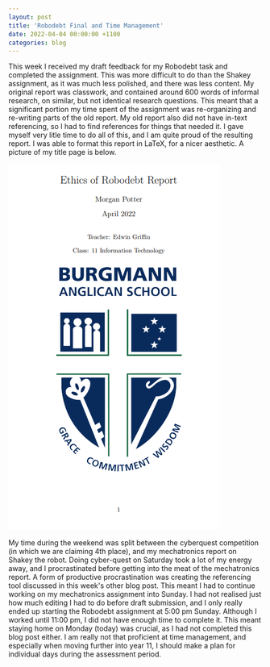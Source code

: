 ```yaml
---
layout: post
title: 'Robodebt Final and Time Management'
date: 2022-04-04 00:00:00 +1100
categories: blog
---
```


This week I received my draft feedback for my Robodebt task and completed the assignment. This was more difficult to do than the Shakey assignment, as it was much less polished, and there was less content. My original report was classwork, and contained around 600 words of informal research, on similar, but not identical research questions. This meant that a significant portion my time spent of the assignment was re-organizing and re-writing parts of the old report. My old report also did not have in-text referencing, so I had to find references for things that needed it. I gave myself very litle time to do all of this, and I am quite proud of the resulting report. I was able to format this report in LaTeX, for a nicer aesthetic. A picture of my title page is below.

![Ethics of Robodebt Coverpage](/assets/Robodebt-Final-and-Time-Management/Ethics-of-Robodebt-Coverpage.png)

My time during the weekend was split between the cyberquest competition (in which we are claiming 4th place), and my mechatronics report on Shakey the robot. Doing cyber-quest on Saturday took a lot of my energy away, and I procrastinated before getting into the meat of the mechatronics report. A form of productive procrastination was creating the referencing tool discussed in this week's other blog post. This meant I had to continue working on my mechatronics assignment into Sunday. I had not realised just how much editing I had to do before draft submission, and I only really ended up starting the Robodebt assignment at 5:00 pm Sunday. Although I worked until 11:00 pm, I did not have enough time to complete it. This meant staying home on Monday (today) was crucial, as I had not completed this blog post either. I am really not that proficient at time management, and especially when moving further into year 11, I should make a plan for individual days during the assessment period.